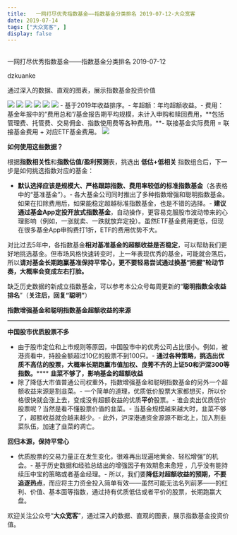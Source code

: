 ```yaml
---
title:   一网打尽优秀指数基金——指数基金分类排名 2019-07-12-大众宽客
date: 2019-07-14
tags: ["大众宽客", ]
display: false
---
```



## 



一网打尽优秀指数基金——指数基金分类排名 2019-07-12




dzkuanke




通过深入的数据、直观的图表，展示指数基金投资价值




<img class="rich_pages" data-ratio="1.625514403292181" data-s="300,640" src="https://mmbiz.qpic.cn/mmbiz_png/PKw3FQPmhIgPNLcX0RyicmMLMCYSXPFMh3rWXNnKxrBaKJewATBwO3UdkevlABRILDOpaPibibib2w4tib5uw6Y3S7w/640?wx_fmt=png" data-type="png" data-w="972" style=""/>

<img class="rich_pages" data-ratio="1.1942148760330578" data-s="300,640" src="https://mmbiz.qpic.cn/mmbiz_png/PKw3FQPmhIgPNLcX0RyicmMLMCYSXPFMhXficicwodnIgxSFeBic2WO9APPHU7A7mdWxoFRZc7LFkfu2NiaGJIR4GvA/640?wx_fmt=png" data-type="png" data-w="968" style=""/>

<img class="rich_pages" data-ratio="1.4836065573770492" data-s="300,640" src="https://mmbiz.qpic.cn/mmbiz_png/PKw3FQPmhIgPNLcX0RyicmMLMCYSXPFMhia1ibR1dGvdQIBpG4pafUQ55o8xdvxVlTdebd1IaUgfSo6ugkxENhrAQ/640?wx_fmt=png" data-type="png" data-w="976" style=""/>

<img class="rich_pages" data-ratio="1.2755102040816326" data-s="300,640" src="https://mmbiz.qpic.cn/mmbiz_png/PKw3FQPmhIgPNLcX0RyicmMLMCYSXPFMhp22jG8VwREicACJUNZz606ex8AmhWmc7nEXC2dQMsp4OhK1310WrV6g/640?wx_fmt=png" data-type="png" data-w="980" style=""/>

<img class="rich_pages" data-ratio="1.1170431211498972" data-s="300,640" src="https://mmbiz.qpic.cn/mmbiz_png/PKw3FQPmhIgPNLcX0RyicmMLMCYSXPFMhbNIJ1oLEcNDg8kus1cDBsPG33sOM9EkwO660Dzibs3byiaAXGkgayAsw/640?wx_fmt=png" data-type="png" data-w="974" style=""/>

<img class="rich_pages" data-ratio="0.8271604938271605" data-s="300,640" src="https://mmbiz.qpic.cn/mmbiz_png/PKw3FQPmhIgPNLcX0RyicmMLMCYSXPFMhpicz8OVypwHDsichUg4cx3K0zLAfezVH76yAtLJ8MeftWVib4rQl428Tw/640?wx_fmt=png" data-type="png" data-w="972" style=""/>
- 基于2019年收益排序。- 年超额：年均超额收益。- 费用：基金年报中的“费用总和”/基金报告期平均规模，未计入申购和赎回费用，**包括 管理费、托管费、交易佣金、指数使用费等各种费用。**- 联接基金实际费用 = 联接基金费用 + 对应ETF基金费用。


<img class="rich_pages" data-ratio="0.3739352640545145" data-s="300,640" src="https://mmbiz.qpic.cn/mmbiz_png/PKw3FQPmhIjRfZpR3LYic93G9bLic2bFpgJnJdJe0VWH3Z1CpISTgM0CNibDTEC3icib110gqMOxNWdic0SBNgsAz5kg/640?wx_fmt=png" data-type="png" data-w="1174" style=""/>





**如何使用这些数据？**



根据**指数相关性**和**指数估值/盈利预测**表，挑选出&nbsp;**低估+低相关** 指数组合后，下一步是如何挑选指数对应的基金：
- **默认选择应该是规模大、严格跟踪指数、费用率较低的标准指数基金**（各表格中的“基准基金”）。- 各大基金公司同时推出了多种指数增强和聪明指数基金。如果在扣除费用后，如果能稳定超越标准指数基金，也是不错的选择。- **建议通过基金App定投开放式指数基金**，自动操作，更容易克服股市波动带来的心理影响（例如，一涨就卖、一跌就放弃定投）。虽然ETF基金费用更低，但现在很多基金App申购费打1折，ETF的费用优势不大。


对比过去5年中，各指数基金**相对基准基金的超额收益是否稳定**<h-char unicode="ff0c" class="" style="max-width: 100%;box-sizing: border-box !important;word-wrap: break-word !important;">，</h-char>可以帮助我们更好地挑选基金。但市场风格快速转变时，上一年表现优秀的基金，可能就会落后，所以**请对基金长期跑赢基准保持平常心，更不要轻易尝试通过换基“把握”轮动节奏，大概率会变成左右打脸。**



缺乏历史数据的新成立指数基金，可以参考本公众号每周更新的“**聪明指数全收益排名**”（**关注后，回复“聪明”**）





**指数增强基金和聪明指数基金超额收益的来源**

****

**中国股市优质股票不多**
- 由于股市定位和上市规则等原因，中国股市中的优秀公司占比很小。例如，被港资看中，持股金额超过10亿的股票不到100只。- **通过各种策略，挑选出优质不高估的股票，大概率长期跑赢市值加权、良莠不齐的上证50和沪深300等指数。******
**韭菜不够了，影响基金的超额收益**
- 除了降低大市值普通公司权重外，指数增强基金和聪明指数基金的另外一个超额收益来源是割韭菜。- 一个简单的道理，优质低价股票大家都想买，所以价格很快就会涨上去，变成没有超额收益的优质**平价**股票。- 谁会卖出优质低价股票呢？当然是看不懂股票价值的韭菜。- 当基金规模越来越大时，韭菜不够了，超额收益就会越来越少。- 此外，沪深港通资金源源不断北上，加入割韭菜队伍，加速了韭菜的凋亡。


**回归本源，保持平常心**
- 优质股票的交易力量正在发生变化，很难再出现遍地黄金、轻松增强”的机会。- 基于历史数据和经验总结出的增强因子有效期愈来愈短 ，几乎没有能持续压中宝的策略或者基金经理。- 所以，我们要**降低对超额收益的预期，不要追逐热点**，而应将主力资金投入简单有效——虽然可能无法名列前茅——的红利、价值、基本面等指数，通过持有优质低估或者平价的股票，长期跑赢大盘。


欢迎关注公众号“**大众宽客**”，通过深入的数据、直观的图表，展示指数基金投资价值。